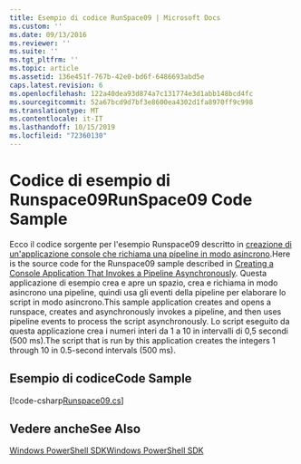 ```yaml
---
title: Esempio di codice RunSpace09 | Microsoft Docs
ms.custom: ''
ms.date: 09/13/2016
ms.reviewer: ''
ms.suite: ''
ms.tgt_pltfrm: ''
ms.topic: article
ms.assetid: 136e451f-767b-42e0-bd6f-6486693abd5e
caps.latest.revision: 6
ms.openlocfilehash: 122a40dea93d874a7c131774e3d1abb148bcd4fc
ms.sourcegitcommit: 52a67bcd9d7bf3e8600ea4302d1fa8970ff9c998
ms.translationtype: MT
ms.contentlocale: it-IT
ms.lasthandoff: 10/15/2019
ms.locfileid: "72360130"
---
```

# <a name="runspace09-code-sample"></a><span data-ttu-id="d5a35-102">Codice di esempio di Runspace09</span><span class="sxs-lookup"><span data-stu-id="d5a35-102">RunSpace09 Code Sample</span></span>

<span data-ttu-id="d5a35-103">Ecco il codice sorgente per l'esempio Runspace09 descritto in [creazione di un'applicazione console che richiama una pipeline in modo asincrono](https://msdn.microsoft.com/en-us/198c1c94-2a06-457e-93ce-c0d910618e47).</span><span class="sxs-lookup"><span data-stu-id="d5a35-103">Here is the source code for the Runspace09 sample described in [Creating a Console Application That Invokes a Pipeline Asynchronously](https://msdn.microsoft.com/en-us/198c1c94-2a06-457e-93ce-c0d910618e47).</span></span> <span data-ttu-id="d5a35-104">Questa applicazione di esempio crea e apre un spazio, crea e richiama in modo asincrono una pipeline, quindi usa gli eventi della pipeline per elaborare lo script in modo asincrono.</span><span class="sxs-lookup"><span data-stu-id="d5a35-104">This sample application creates and opens a runspace, creates and asynchronously invokes a pipeline, and then uses pipeline events to process the script asynchronously.</span></span> <span data-ttu-id="d5a35-105">Lo script eseguito da questa applicazione crea i numeri interi da 1 a 10 in intervalli di 0,5 secondi (500 ms).</span><span class="sxs-lookup"><span data-stu-id="d5a35-105">The script that is run by this application creates the integers 1 through 10 in 0.5-second intervals (500 ms).</span></span>

## <a name="code-sample"></a><span data-ttu-id="d5a35-106">Esempio di codice</span><span class="sxs-lookup"><span data-stu-id="d5a35-106">Code Sample</span></span>

[!code-csharp[Runspace09.cs](../../../../powershell-sdk-samples/SDK-2.0/csharp/Runspace09/Runspace09.cs#L11-L113 "Runspace09.cs")]

## <a name="see-also"></a><span data-ttu-id="d5a35-107">Vedere anche</span><span class="sxs-lookup"><span data-stu-id="d5a35-107">See Also</span></span>

[<span data-ttu-id="d5a35-108">Windows PowerShell SDK</span><span class="sxs-lookup"><span data-stu-id="d5a35-108">Windows PowerShell SDK</span></span>](../windows-powershell-reference.md)
